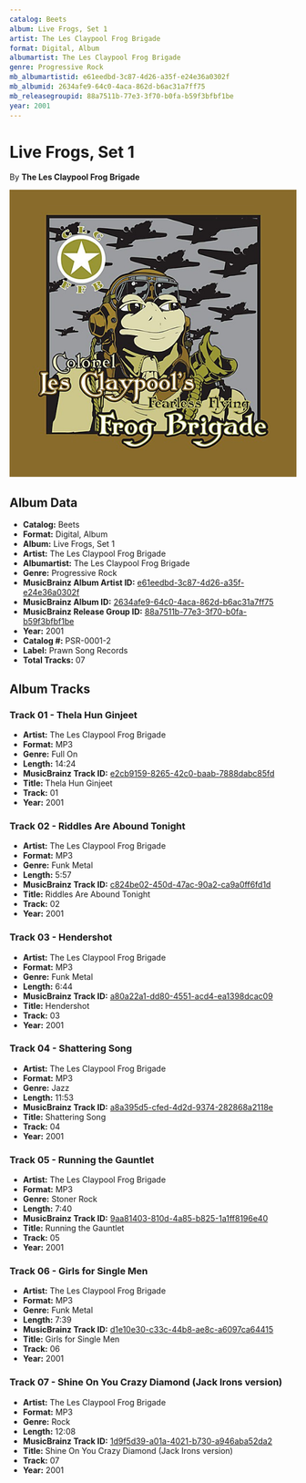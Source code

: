 ```yaml
---
catalog: Beets
album: Live Frogs, Set 1
artist: The Les Claypool Frog Brigade
format: Digital, Album
albumartist: The Les Claypool Frog Brigade
genre: Progressive Rock
mb_albumartistid: e61eedbd-3c87-4d26-a35f-e24e36a0302f
mb_albumid: 2634afe9-64c0-4aca-862d-b6ac31a7ff75
mb_releasegroupid: 88a7511b-77e3-3f70-b0fa-b59f3bfbf1be
year: 2001
---
```


# Live Frogs, Set 1

By **The Les Claypool Frog Brigade**

![](../../assets/beetscovers/The_Les_Claypool_Frog_Brigade-Live_Frogs__Set_1.jpg)

## Album Data

- **Catalog:** Beets
- **Format:** Digital, Album
- **Album:** Live Frogs, Set 1
- **Artist:** The Les Claypool Frog Brigade
- **Albumartist:** The Les Claypool Frog Brigade
- **Genre:** Progressive Rock
- **MusicBrainz Album Artist ID:** [e61eedbd-3c87-4d26-a35f-e24e36a0302f](https://musicbrainz.org/artist/e61eedbd-3c87-4d26-a35f-e24e36a0302f)
- **MusicBrainz Album ID:** [2634afe9-64c0-4aca-862d-b6ac31a7ff75](https://musicbrainz.org/release/2634afe9-64c0-4aca-862d-b6ac31a7ff75)
- **MusicBrainz Release Group ID:** [88a7511b-77e3-3f70-b0fa-b59f3bfbf1be](https://musicbrainz.org/release-group/88a7511b-77e3-3f70-b0fa-b59f3bfbf1be)
- **Year:** 2001
- **Catalog #:** PSR-0001-2
- **Label:** Prawn Song Records
- **Total Tracks:** 07

## Album Tracks

### Track 01 - Thela Hun Ginjeet

- **Artist:** The Les Claypool Frog Brigade
- **Format:** MP3
- **Genre:** Full On
- **Length:** 14:24
- **MusicBrainz Track ID:** [e2cb9159-8265-42c0-baab-7888dabc85fd](https://musicbrainz.org/recording/e2cb9159-8265-42c0-baab-7888dabc85fd)
- **Title:** Thela Hun Ginjeet
- **Track:** 01
- **Year:** 2001

### Track 02 - Riddles Are Abound Tonight

- **Artist:** The Les Claypool Frog Brigade
- **Format:** MP3
- **Genre:** Funk Metal
- **Length:** 5:57
- **MusicBrainz Track ID:** [c824be02-450d-47ac-90a2-ca9a0ff6fd1d](https://musicbrainz.org/recording/c824be02-450d-47ac-90a2-ca9a0ff6fd1d)
- **Title:** Riddles Are Abound Tonight
- **Track:** 02
- **Year:** 2001

### Track 03 - Hendershot

- **Artist:** The Les Claypool Frog Brigade
- **Format:** MP3
- **Genre:** Funk Metal
- **Length:** 6:44
- **MusicBrainz Track ID:** [a80a22a1-dd80-4551-acd4-ea1398dcac09](https://musicbrainz.org/recording/a80a22a1-dd80-4551-acd4-ea1398dcac09)
- **Title:** Hendershot
- **Track:** 03
- **Year:** 2001

### Track 04 - Shattering Song

- **Artist:** The Les Claypool Frog Brigade
- **Format:** MP3
- **Genre:** Jazz
- **Length:** 11:53
- **MusicBrainz Track ID:** [a8a395d5-cfed-4d2d-9374-282868a2118e](https://musicbrainz.org/recording/a8a395d5-cfed-4d2d-9374-282868a2118e)
- **Title:** Shattering Song
- **Track:** 04
- **Year:** 2001

### Track 05 - Running the Gauntlet

- **Artist:** The Les Claypool Frog Brigade
- **Format:** MP3
- **Genre:** Stoner Rock
- **Length:** 7:40
- **MusicBrainz Track ID:** [9aa81403-810d-4a85-b825-1a1ff8196e40](https://musicbrainz.org/recording/9aa81403-810d-4a85-b825-1a1ff8196e40)
- **Title:** Running the Gauntlet
- **Track:** 05
- **Year:** 2001

### Track 06 - Girls for Single Men

- **Artist:** The Les Claypool Frog Brigade
- **Format:** MP3
- **Genre:** Funk Metal
- **Length:** 7:39
- **MusicBrainz Track ID:** [d1e10e30-c33c-44b8-ae8c-a6097ca64415](https://musicbrainz.org/recording/d1e10e30-c33c-44b8-ae8c-a6097ca64415)
- **Title:** Girls for Single Men
- **Track:** 06
- **Year:** 2001

### Track 07 - Shine On You Crazy Diamond (Jack Irons version)

- **Artist:** The Les Claypool Frog Brigade
- **Format:** MP3
- **Genre:** Rock
- **Length:** 12:08
- **MusicBrainz Track ID:** [1d9f5d39-a01a-4021-b730-a946aba52da2](https://musicbrainz.org/recording/1d9f5d39-a01a-4021-b730-a946aba52da2)
- **Title:** Shine On You Crazy Diamond (Jack Irons version)
- **Track:** 07
- **Year:** 2001

